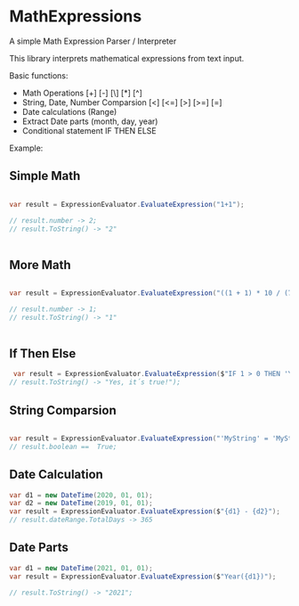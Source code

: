 # MathExpressions
A simple Math Expression Parser / Interpreter

This library interprets mathematical expressions from text input. 

Basic functions:

- Math Operations [+] [-] [\\] [*] [^]
- String, Date, Number Comparsion [<] [<=] [>] [>=] [=] 
- Date calculations (Range)
- Extract Date parts (month, day, year)
- Conditional statement  IF THEN ELSE

Example:

## Simple Math
````C#

var result = ExpressionEvaluator.EvaluateExpression("1+1");

// result.number -> 2;
// result.ToString() -> "2"
            
````

## More Math
````C#

var result = ExpressionEvaluator.EvaluateExpression("((1 + 1) * 10 / (7 / 3.5)) ^ 2 / 10000");

// result.number -> 1;
// result.ToString() -> "1"
            
````

## If Then Else

```` C#
 var result = ExpressionEvaluator.EvaluateExpression($"IF 1 > 0 THEN 'Yes, it´s true!' ELSE 'No! Your wrong ..'");
// result.ToString() -> "Yes, it´s true!");
````

## String Comparsion
````C#

var result = ExpressionEvaluator.EvaluateExpression("'MyString' = 'MyString'");
// result.boolean ==  True;

````

## Date Calculation

```` C#
var d1 = new DateTime(2020, 01, 01);
var d2 = new DateTime(2019, 01, 01);
var result = ExpressionEvaluator.EvaluateExpression($"{d1} - {d2}");
// result.dateRange.TotalDays -> 365
````

## Date Parts
````C#
var d1 = new DateTime(2021, 01, 01);
var result = ExpressionEvaluator.EvaluateExpression($"Year({d1})");

// result.ToString() -> "2021";
            
````
